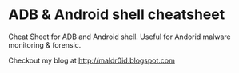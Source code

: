 ADB & Android shell cheatsheet
==============

Cheat Sheet for ADB and Android shell. Useful for Andorid malware monitoring & forensic.

Checkout my blog at http://maldr0id.blogspot.com
